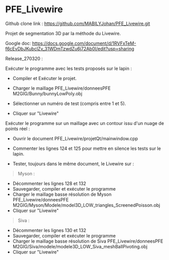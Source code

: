 # PFE_Livewire

Github clone link :
https://github.com/MABILYJohan/PFE_Livewire.git

Projet de segmentation 3D par la méthode du Livewire.

Google doc:	
	https://docs.google.com/document/d/1RVFxTeM-f6cEvDbJKubclZv_31WDmTzwdZu6j72Ab0I/edit?usp=sharing

Release_270320 :

Exécuter le programme avec les tests proposés sur le lapin :

- Compiler et Exécuter le projet.

- Charger le maillage PFE_Livewire/donneesPFE M2GIG/Bunny/bunnyLowPoly.obj

- Sélectionner un numéro de test (compris entre 1 et 5).

- Cliquer sur "Livewire"

Exécuter le programme sur un maillage avec un contour issu d'un nuage de points réel :
- Ouvrir le document PFE_Livewire/projetQt/mainwindow.cpp

- Commenter les lignes 124 et 125 pour mettre en silence les tests sur le lapin.

- Tester, toujours dans le même document, le Livewire sur :

> Myson :
- Décommenter les lignes 128 et 132
- Sauvegarder, compiler et exécuter le programme
- Charger le maillage basse résolution de Myson PFE_Livewire/donneesPFE M2GIG/Myson/Modele/model3D_LOW_triangles_ScreenedPoisson.obj
- Cliquer sur "Livewire"

> Siva :
- Décommenter les lignes 130 et 132
- Sauvegarder, compiler et exécuter le programme
- Charger le maillage basse résolution de Siva PFE_Livewire/donneesPFE M2GIG/Siva/modele/modele3D_LOW_Siva_meshBallPivoting.obj
- Cliquer sur "Livewire"